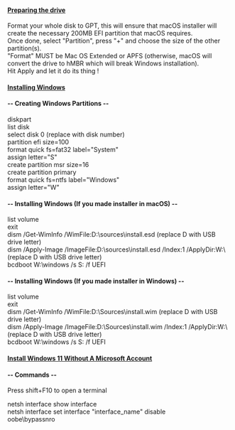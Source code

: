 #### [Preparing the drive](https://dortania.github.io/OpenCore-Multiboot/empty/samedisk.html)

Format your whole disk to GPT, this will ensure that macOS installer will create the necessary 200MB EFI partition that macOS requires.<br>
Once done, select "Partition", press "+" and choose the size of the other partition(s).<br>
"Format" MUST be Mac OS Extended or APFS (otherwise, macOS will convert the drive to hMBR which will break Windows installation).<br>
Hit Apply and let it do its thing !

#### [Installing Windows](https://www.youtube.com/watch?v=ztxHRGdX0Sw)

#### -- Creating Windows Partitions --

diskpart<br>
list disk<br>
select disk 0 (replace with disk number)<br>
partition efi size=100<br>
format quick fs=fat32 label="System"<br>
assign letter="S"<br>
create partition msr size=16<br>
create partition primary<br>
format quick fs=ntfs label="Windows"<br>
assign letter="W"<br>

#### -- Installing Windows (If you made installer in macOS) --

list volume<br>
exit<br>
dism /Get-WimInfo /WimFile:D:\sources\install.esd (replace D with USB drive letter)<br>
dism /Apply-Image /ImageFile:D:\sources\install.esd /Index:1 /ApplyDir:W:\ (replace D with USB drive letter)<br>
bcdboot W:\windows /s S: /f UEFI<br>

#### -- Installing Windows (If you made installer in Windows) --

list volume<br>
exit<br>
dism /Get-WimInfo /WimFile:D:\Sources\install.wim (replace D with USB drive letter)<br>
dism /Apply-Image /ImageFile:D:\Sources\install.wim /Index:1 /ApplyDir:W:\ (replace D with USB drive letter)<br>
bcdboot W:\windows /s S: /f UEFI<br>

#### [Install Windows 11 Without A Microsoft Account](https://www.youtube.com/watch?v=163V9Q6X4uM)

#### -- Commands --

Press shift+F10 to open a terminal

netsh interface show interface<br>
netsh interface set interface "interface_name" disable<br>
oobe\bypassnro<br>
